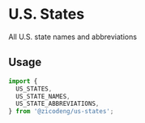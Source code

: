 # U.S. States

All U.S. state names and abbreviations

## Usage

```js
import {
  US_STATES,
  US_STATE_NAMES,
  US_STATE_ABBREVIATIONS,
} from '@zicodeng/us-states';
```
